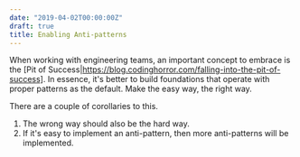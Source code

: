 ```yaml
---
date: "2019-04-02T00:00:00Z"
draft: true
title: Enabling Anti-patterns
---
```


When working with engineering teams, an important concept to embrace is the [Pit of Success|https://blog.codinghorror.com/falling-into-the-pit-of-success]. In essence, it's better to build foundations that operate with proper patterns as the default. Make the easy way, the right way.

There are a couple of corollaries to this.

1. The wrong way should also be the hard way.
2. If it's easy to implement an anti-pattern, then more anti-patterns will be implemented.

